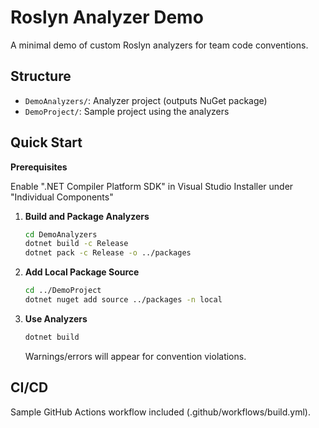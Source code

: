 # Roslyn Analyzer Demo

A minimal demo of custom Roslyn analyzers for team code conventions.

## Structure

- `DemoAnalyzers/`: Analyzer project (outputs NuGet package)
- `DemoProject/`: Sample project using the analyzers

## Quick Start

**Prerequisites**

Enable ".NET Compiler Platform SDK" in Visual Studio Installer under "Individual Components"

1. **Build and Package Analyzers**

   ```bash
   cd DemoAnalyzers
   dotnet build -c Release
   dotnet pack -c Release -o ../packages

   ```

2. **Add Local Package Source**

   ```bash
   cd ../DemoProject
   dotnet nuget add source ../packages -n local

   ```

3. **Use Analyzers**
   ```bash
   dotnet build
   ```
   Warnings/errors will appear for convention violations.

## CI/CD

Sample GitHub Actions workflow included (.github/workflows/build.yml).
